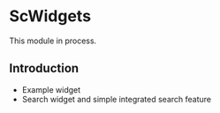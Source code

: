ScWidgets
=======================

This module in process.

Introduction
-----------------
* Example widget
* Search widget and simple integrated search feature
